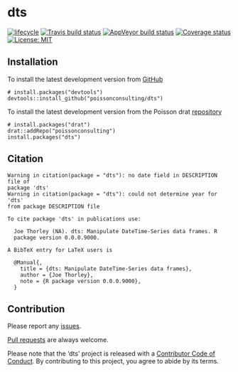 
<!-- README.md is generated from README.Rmd. Please edit that file -->

# dts

[![lifecycle](https://img.shields.io/badge/lifecycle-experimental-orange.svg)](https://www.tidyverse.org/lifecycle/#experimental)
[![Travis build
status](https://travis-ci.org/poissonconsulting/dts.svg?branch=master)](https://travis-ci.org/poissonconsulting/dts)
[![AppVeyor build
status](https://ci.appveyor.com/api/projects/status/github/poissonconsulting/dts?branch=master&svg=true)](https://ci.appveyor.com/project/poissonconsulting/dts)
[![Coverage
status](https://codecov.io/gh/poissonconsulting/dts/branch/master/graph/badge.svg)](https://codecov.io/github/poissonconsulting/dts?branch=master)
[![License:
MIT](https://img.shields.io/badge/License-MIT-green.svg)](https://opensource.org/licenses/MIT)

## Installation

To install the latest development version from
[GitHub](https://github.com/poissonconsulting/dts)

    # install.packages("devtools")
    devtools::install_github("poissonconsulting/dts")

To install the latest development version from the Poisson drat
[repository](https://github.com/poissonconsulting/drat)

    # install.packages("drat")
    drat::addRepo("poissonconsulting")
    install.packages("dts")

## Citation

    Warning in citation(package = "dts"): no date field in DESCRIPTION file of
    package 'dts'
    Warning in citation(package = "dts"): could not determine year for 'dts'
    from package DESCRIPTION file
    
    To cite package 'dts' in publications use:
    
      Joe Thorley (NA). dts: Manipulate DateTime-Series data frames. R
      package version 0.0.0.9000.
    
    A BibTeX entry for LaTeX users is
    
      @Manual{,
        title = {dts: Manipulate DateTime-Series data frames},
        author = {Joe Thorley},
        note = {R package version 0.0.0.9000},
      }

## Contribution

Please report any
[issues](https://github.com/poissonconsulting/dts/issues).

[Pull requests](https://github.com/poissonconsulting/dts/pulls) are
always welcome.

Please note that the ‘dts’ project is released with a [Contributor Code
of Conduct](CODE_OF_CONDUCT.md). By contributing to this project, you
agree to abide by its terms.
